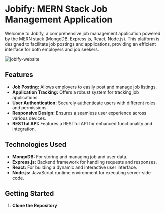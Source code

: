 # Jobify: MERN Stack Job Management Application

Welcome to Jobify, a comprehensive job management application powered by the MERN stack (MongoDB, Express.js, React, Node.js). This platform is designed to facilitate job postings and applications, providing an efficient interface for both employers and job seekers.

![jobify-website](https://github.com/gucasassi/jobify/assets/68822456/71d37cbe-7825-4ec8-bb96-2ecfbcc3a923)

## Features

- **Job Posting:** Allows employers to easily post and manage job listings.
- **Application Tracking:** Offers a robust system for tracking job applications.
- **User Authentication:** Securely authenticate users with different roles and permissions.
- **Responsive Design:** Ensures a seamless user experience across various devices.
- **RESTful API:** Features a RESTful API for enhanced functionality and integration.

## Technologies Used

- **MongoDB:** For storing and managing job and user data.
- **Express.js:** Backend framework for handling requests and responses.
- **React:** For building a dynamic and interactive user interface.
- **Node.js:** JavaScript runtime environment for executing server-side code.

## Getting Started

1. **Clone the Repository**
